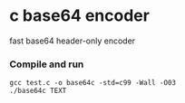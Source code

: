 # c base64 encoder
fast base64 header-only encoder

### Compile and run

```
gcc test.c -o base64c -std=c99 -Wall -O03
./base64c TEXT
```
